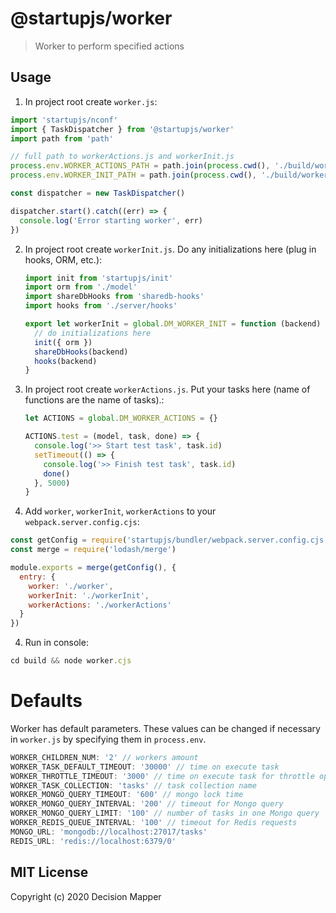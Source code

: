 # @startupjs/worker
> Worker to perform specified actions

## Usage

1. In project root create `worker.js`:

  ```js
  import 'startupjs/nconf'
  import { TaskDispatcher } from '@startupjs/worker'
  import path from 'path'

  // full path to workerActions.js and workerInit.js
  process.env.WORKER_ACTIONS_PATH = path.join(process.cwd(), './build/workerActions.cjs')
  process.env.WORKER_INIT_PATH = path.join(process.cwd(), './build/workerInit.cjs')

  const dispatcher = new TaskDispatcher()

  dispatcher.start().catch((err) => {
    console.log('Error starting worker', err)
  })
  ```

2. In project root create `workerInit.js`. Do any initializations here (plug in hooks, ORM, etc.):

    ```js
    import init from 'startupjs/init'
    import orm from './model'
    import shareDbHooks from 'sharedb-hooks'
    import hooks from './server/hooks'

    export let workerInit = global.DM_WORKER_INIT = function (backend) {
      // do initializations here
      init({ orm })
      shareDbHooks(backend)
      hooks(backend)
    }
    ```

3. In project root create `workerActions.js`. Put your tasks here (name of functions are the name of tasks).:

    ```js
    let ACTIONS = global.DM_WORKER_ACTIONS = {}

    ACTIONS.test = (model, task, done) => {
      console.log('>> Start test task', task.id)
      setTimeout(() => {
        console.log('>> Finish test task', task.id)
        done()
      }, 5000)
    }
    ```

4. Add `worker`, `workerInit`, `workerActions` to your `webpack.server.config.cjs`:

```js
const getConfig = require('startupjs/bundler/webpack.server.config.cjs')
const merge = require('lodash/merge')

module.exports = merge(getConfig(), {
  entry: {
    worker: './worker',
    workerInit: './workerInit',
    workerActions: './workerActions'
  }
})
```

4. Run in console:

```js
cd build && node worker.cjs
```

# Defaults

Worker has default parameters. These values ​​can be changed if necessary in `worker.js` by specifying them in `process.env`.

```js
WORKER_CHILDREN_NUM: '2' // workers amount
WORKER_TASK_DEFAULT_TIMEOUT: '30000' // time on execute task
WORKER_THROTTLE_TIMEOUT: '3000' // time on execute task for throttle option
WORKER_TASK_COLLECTION: 'tasks' // task collection name
WORKER_MONGO_QUERY_TIMEOUT: '600' // mongo lock time
WORKER_MONGO_QUERY_INTERVAL: '200' // timeout for Mongo query
WORKER_MONGO_QUERY_LIMIT: '100' // number of tasks in one Mongo query
WORKER_REDIS_QUEUE_INTERVAL: '100' // timeout for Redis requests
MONGO_URL: 'mongodb://localhost:27017/tasks'
REDIS_URL: 'redis://localhost:6379/0'
```

## MIT License

Copyright (c) 2020 Decision Mapper

